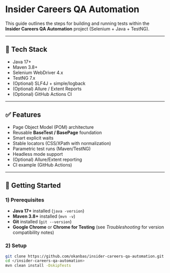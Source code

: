 # Insider Careers QA Automation
This guide outlines the steps for building and running tests within the **Insider Careers QA Automation** project (Selenium + Java + TestNG).

---

## 🧰 Tech Stack
- Java 17+
- Maven 3.8+
- Selenium WebDriver 4.x
- TestNG 7.x
- (Optional) SLF4J + simple/logback
- (Optional) Allure / Extent Reports
- (Optional) GitHub Actions CI

---

## ✅ Features
- Page Object Model (POM) architecture
- Reusable **BaseTest / BasePage** foundation
- Smart explicit waits
- Stable locators (CSS/XPath with normalization)
- Parametric test runs (Maven/TestNG)
- Headless mode support
- (Optional) Allure/Extent reporting
- CI example (GitHub Actions)

---

## 🔧 Getting Started

### 1) Prerequisites
- **Java 17+** installed (`java -version`)
- **Maven 3.8+** installed (`mvn -v`)
- **Git** installed (`git --version`)
- **Google Chrome** or **Chrome for Testing** (see *Troubleshooting* for version compatibility notes)

### 2) Setup
```bash
git clone https://github.com/okanbas/insider-careers-qa-automation.git
cd </insider-careers-qa-automation>
mvn clean install -DskipTests

